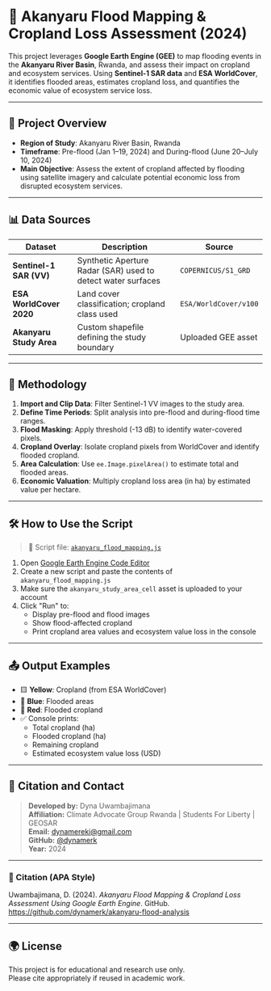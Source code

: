 # 🌊 Akanyaru Flood Mapping & Cropland Loss Assessment (2024)

This project leverages **Google Earth Engine (GEE)** to map flooding events in the **Akanyaru River Basin**, Rwanda, and assess their impact on cropland and ecosystem services. Using **Sentinel-1 SAR data** and **ESA WorldCover**, it identifies flooded areas, estimates cropland loss, and quantifies the economic value of ecosystem service loss.

---

## 📌 Project Overview

- **Region of Study**: Akanyaru River Basin, Rwanda
- **Timeframe**: Pre-flood (Jan 1–19, 2024) and During-flood (June 20–July 10, 2024)
- **Main Objective**: Assess the extent of cropland affected by flooding using satellite imagery and calculate potential economic loss from disrupted ecosystem services.

---

## 📊 Data Sources

| Dataset | Description | Source |
|--------|-------------|--------|
| **Sentinel-1 SAR (VV)** | Synthetic Aperture Radar (SAR) used to detect water surfaces | `COPERNICUS/S1_GRD` |
| **ESA WorldCover 2020** | Land cover classification; cropland class used | `ESA/WorldCover/v100` |
| **Akanyaru Study Area** | Custom shapefile defining the study boundary | Uploaded GEE asset |

---

## 🧠 Methodology

1. **Import and Clip Data**: Filter Sentinel-1 VV images to the study area.
2. **Define Time Periods**: Split analysis into pre-flood and during-flood time ranges.
3. **Flood Masking**: Apply threshold (-13 dB) to identify water-covered pixels.
4. **Cropland Overlay**: Isolate cropland pixels from WorldCover and identify flooded cropland.
5. **Area Calculation**: Use `ee.Image.pixelArea()` to estimate total and flooded areas.
6. **Economic Valuation**: Multiply cropland loss area (in ha) by estimated value per hectare.

---

## 🛠️ How to Use the Script

> 📂 Script file: [`akanyaru_flood_mapping.js`](./akanyaru_flood_mapping.js)

1. Open [Google Earth Engine Code Editor](https://code.earthengine.google.com/)
2. Create a new script and paste the contents of `akanyaru_flood_mapping.js`
3. Make sure the `akanyaru_study_area_cell` asset is uploaded to your account
4. Click "Run" to:
   - Display pre-flood and flood images
   - Show flood-affected cropland
   - Print cropland area values and ecosystem value loss in the console

---

## 📤 Output Examples

- 🟨 **Yellow**: Cropland (from ESA WorldCover)
- 🔵 **Blue**: Flooded areas
- 🔴 **Red**: Flooded cropland
- ✅ Console prints:
  - Total cropland (ha)
  - Flooded cropland (ha)
  - Remaining cropland
  - Estimated ecosystem value loss (USD)

---

## 📎 Citation and Contact

> **Developed by:** Dyna Uwambajimana  
> **Affiliation:** Climate Advocate Group Rwanda | Students For Liberty | GEOSAR  
> **Email:** dynamereki@gmail.com  
> **GitHub:** [@dynamerk](https://github.com/dynamerk)  
> **Year:** 2024

---

### 🔖 Citation (APA Style)

Uwambajimana, D. (2024). *Akanyaru Flood Mapping & Cropland Loss Assessment Using Google Earth Engine*. GitHub. https://github.com/dynamerk/akanyaru-flood-analysis

---

## 🌍 License

This project is for educational and research use only.  
Please cite appropriately if reused in academic work.

